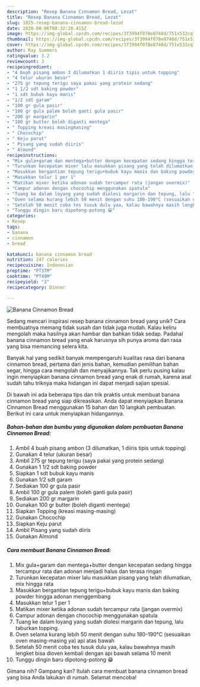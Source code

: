 ```yaml
---
description: "Resep Banana Cinnamon Bread, Lezat"
title: "Resep Banana Cinnamon Bread, Lezat"
slug: 1025-resep-banana-cinnamon-bread-lezat
date: 2020-08-06T08:32:20.415Z
image: https://img-global.cpcdn.com/recipes/3f3994f078e8748d/751x532cq70/banana-cinnamon-bread-foto-resep-utama.jpg
thumbnail: https://img-global.cpcdn.com/recipes/3f3994f078e8748d/751x532cq70/banana-cinnamon-bread-foto-resep-utama.jpg
cover: https://img-global.cpcdn.com/recipes/3f3994f078e8748d/751x532cq70/banana-cinnamon-bread-foto-resep-utama.jpg
author: Ray Summers
ratingvalue: 3.2
reviewcount: 3
recipeingredient:
- "4 buah pisang ambon 3 dilumatkan 1 diiris tipis untuk topping"
- "4 telur ukuran besar"
- "275 gr tepung terigu saya pakai yang protein sedang"
- "1 1/2 sdt baking powder"
- "1 sdt bubuk kayu manis"
- "1/2 sdt garam"
- "100 gr gula pasir"
- "100 gr gula palem boleh ganti gula pasir"
- "200 gr margarin"
- "100 gr butter boleh diganti mentega"
- " Topping kreasi masingmasing"
- " Chocochip"
- " Keju parut"
- " Pisang yang sudah diiris"
- " Almond"
recipeinstructions:
- "Mix gula+garam dan mentega+butter dengan kecepatan sedang hingga tercampur rata dan adonan menjadi halus dan terasa ringan"
- "Turunkan kecepatan mixer lalu masukkan pisang yang telah dilumatkan, mix hingga rata"
- "Masukkan bergantian tepung terigu+bubuk kayu manis dan baking powder hingga adonan menggembang"
- "Masukkan telur 1 per 1"
- "Matikan mixer ketika adonan sudah tercampur rata (jangan overmix)"
- "Campur adonan dengan chocochip menggunakan spatula"
- "Tuang ke dalam loyang yang sudah diolesi margarin dan tepung, lalu taburkan topping."
- "Oven selama kurang lebih 50 menit dengan suhu 180-190°C (sesuaikan oven masing-masing ya) api atas bawah"
- "Setelah 50 menit coba tes tusuk dulu yaa, kalau bawahnya masih lengket bisa dioven kembali dengan api bawah selama 10 menit"
- "Tunggu dingin baru dipotong-potong 😁"
categories:
- Resep
tags:
- banana
- cinnamon
- bread

katakunci: banana cinnamon bread 
nutrition: 247 calories
recipecuisine: Indonesian
preptime: "PT37M"
cooktime: "PT49M"
recipeyield: "3"
recipecategory: Dinner

---
```



![Banana Cinnamon Bread](https://img-global.cpcdn.com/recipes/3f3994f078e8748d/751x532cq70/banana-cinnamon-bread-foto-resep-utama.jpg)

Sedang mencari inspirasi resep banana cinnamon bread yang unik? Cara membuatnya memang tidak susah dan tidak juga mudah. Kalau keliru mengolah maka hasilnya akan hambar dan bahkan tidak sedap. Padahal banana cinnamon bread yang enak harusnya sih punya aroma dan rasa yang bisa memancing selera kita.

Banyak hal yang sedikit banyak mempengaruhi kualitas rasa dari banana cinnamon bread, pertama dari jenis bahan, kemudian pemilihan bahan segar, hingga cara mengolah dan menyajikannya. Tak perlu pusing kalau ingin menyiapkan banana cinnamon bread yang enak di rumah, karena asal sudah tahu triknya maka hidangan ini dapat menjadi sajian spesial.




Di bawah ini ada beberapa tips dan trik praktis untuk membuat banana cinnamon bread yang siap dikreasikan. Anda dapat menyiapkan Banana Cinnamon Bread menggunakan 15 bahan dan 10 langkah pembuatan. Berikut ini cara untuk menyiapkan hidangannya.

<!--inarticleads1-->

##### Bahan-bahan dan bumbu yang digunakan dalam pembuatan Banana Cinnamon Bread:

1. Ambil 4 buah pisang ambon (3 dilumatkan, 1 diiris tipis untuk topping)
1. Gunakan 4 telur (ukuran besar)
1. Ambil 275 gr tepung terigu (saya pakai yang protein sedang)
1. Gunakan 1 1/2 sdt baking powder
1. Siapkan 1 sdt bubuk kayu manis
1. Gunakan 1/2 sdt garam
1. Sediakan 100 gr gula pasir
1. Ambil 100 gr gula palem (boleh ganti gula pasir)
1. Sediakan 200 gr margarin
1. Gunakan 100 gr butter (boleh diganti mentega)
1. Siapkan  Topping (kreasi masing-masing)
1. Gunakan  Chocochip
1. Siapkan  Keju parut
1. Ambil  Pisang yang sudah diiris
1. Gunakan  Almond




<!--inarticleads2-->

##### Cara membuat Banana Cinnamon Bread:

1. Mix gula+garam dan mentega+butter dengan kecepatan sedang hingga tercampur rata dan adonan menjadi halus dan terasa ringan
1. Turunkan kecepatan mixer lalu masukkan pisang yang telah dilumatkan, mix hingga rata
1. Masukkan bergantian tepung terigu+bubuk kayu manis dan baking powder hingga adonan menggembang
1. Masukkan telur 1 per 1
1. Matikan mixer ketika adonan sudah tercampur rata (jangan overmix)
1. Campur adonan dengan chocochip menggunakan spatula
1. Tuang ke dalam loyang yang sudah diolesi margarin dan tepung, lalu taburkan topping.
1. Oven selama kurang lebih 50 menit dengan suhu 180-190°C (sesuaikan oven masing-masing ya) api atas bawah
1. Setelah 50 menit coba tes tusuk dulu yaa, kalau bawahnya masih lengket bisa dioven kembali dengan api bawah selama 10 menit
1. Tunggu dingin baru dipotong-potong 😁




Gimana nih? Gampang kan? Itulah cara membuat banana cinnamon bread yang bisa Anda lakukan di rumah. Selamat mencoba!
